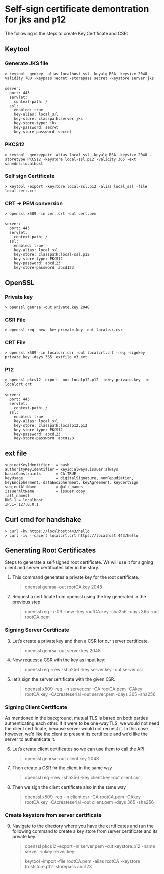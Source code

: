 # Self-sign certificate demontration for jks and p12 
The following is the steps to create Key,Certificate and CSR:

## Keytool
### Generate JKS file
    > keytool -genkey -alias localhost_ssl -keyalg RSA -keysize 2048 -validity 700 -keypass secret -storepass secret -keystore server.jks
####    
    server:
      port: 443
      servlet:
        context-path: /
      ssl:
        enabled: true
        key-alias: local_ssl
        key-store: classpath:server.jks
        key-store-type: jks
        key-password: secret
        key-store-password: secret

### PKCS12
    > keytool -genkeypair -alias local_ssl -keyalg RSA -keysize 2048 -storetype PKCS12 -keystore local-ssl.p12 -validity 365 -ext san=dns:localhost
### Self sign Certificate
    > keytool -export -keystore local-ssl.p12 -alias local_ssl -file local-cert.crt
### CRT -> PEM conversion
    > openssl x509 -in cert.crt -out cert.pem
####
    server:
      port: 443
      servlet:
        context-path: /
      ssl:
        enabled: true
        key-alias: local_ssl
        key-store: classpath:local-ssl.p12
        key-store-type: PKCS12
        key-password: abcd123
        key-store-password: abcd123

## OpenSSL
### Private key
    > openssl genrsa -out private.key 2048
### CSR File
    > openssl req -new -key private.key -out localcsr.csr
### CRT File
    > openssl x509 -in localcsr.csr -out localcrt.crt -req -signkey private.key -days 365 -extfile v3.ext
### P12
    > openssl pkcs12 -export -out localp12.p12 -inkey private.key -in localcrt.crt
####
    server:
      port: 443
      servlet:
        context-path: /
      ssl:
        enabled: true
        key-alias: local_ssl
        key-store: classpath:localp12.p12
        key-store-type: PKCS12
        key-password: abcd123
        key-store-password: abcd123

## ext file

    subjectKeyIdentifier   = hash
    authorityKeyIdentifier = keyid:always,issuer:always
    basicConstraints       = CA:TRUE
    keyUsage               = digitalSignature, nonRepudiation, keyEncipherment, dataEncipherment, keyAgreement, keyCertSign
    subjectAltName         = @alt_names
    issuerAltName          = issuer:copy
    [alt_names]
    DNS.1 = localhost
    IP.1= 127.0.0.1

## Curl cmd for handshake
    > curl -kv https://localhost:443/hello
    > curl -iv --cacert localcrt.crt https://localhost:443/hello


## Generating Root Certificates
Steps to generate a self-signed root certificate. We will use it for signing client and server certificates later in the story.
1.	This command generates a private key for the root certificate.
       
    > openssl genrsa -out rootCA.key 2048
2.	Request a certificate from openssl using the key generated in the previous step
      
    > openssl req -x509 -new -key rootCA.key -sha256 -days 365 -out rootCA.pem
      
### Signing Server Certificate
3.	Let’s create a private key and then a CSR for our server certificate.
      
    > openssl genrsa -out server.key 2048
4.	Now request a CSR with the key as input key:
      
    > openssl req -new -sha256 -key server.key -out server.csr
5.	let’s sign the server certificate with the given CSR.

    > openssl x509 -req -in server.csr -CA rootCA.pem -CAkey rootCA.key -CAcreateserial -out server.pem -days 365 -sha256

### Signing Client Certificate
As mentioned in the background, mutual TLS is based on both parties authenticating each other. If it were to be one-way TLS, we would not need the client certificate, because server would not request it. In this case however, we’d like the client to present its certificate and we’d like the server to authenticate it.

6.  Let’s create client certificates so we can use them to call the API. 

    > openssl genrsa -out client.key 2048

7.	Then create a CSR for the client in the same way
      
    > openssl req -new -sha256 -key client.key -out client.csr
8.	Then we sign the client certificate also in the same way
      
    > openssl x509 -req -in client.csr -CA rootCA.pem -CAkey rootCA.key -CAcreateserial -out client.pem -days 365 -sha256

### Create keystore from server certificate
9.	Navigate to the directory where you have the certificates and run the following command to create a key store from server certificate and its private key.
      
    > openssl pkcs12 -export -in server.pem -out keystore.p12 -name server -inkey server.key
     
    > keytool -import -file rootCA.pem -alias rootCA -keystore truststore.p12 -storepass abc123
